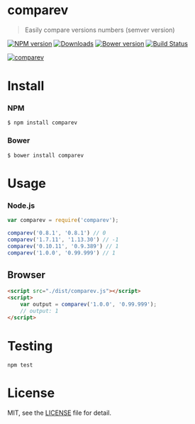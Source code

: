 # comparev
> Easily compare versions numbers (semver version)

[![NPM version][npm-image]][npm-url]
[![Downloads][downloads-image]][npm-url]
[![Bower version][bower-image]][bower-url]
[![Build Status](https://travis-ci.org/superRaytin/comparev.svg?branch=master)](https://travis-ci.org/superRaytin/comparev)

[![comparev](https://nodei.co/npm/comparev.png)](https://npmjs.org/package/comparev)

[npm-url]: https://npmjs.org/package/comparev
[downloads-image]: http://img.shields.io/npm/dm/comparev.svg
[npm-image]: http://img.shields.io/npm/v/comparev.svg
[bower-url]:http://badge.fury.io/bo/comparev
[bower-image]: https://badge.fury.io/bo/comparev.svg

# Install

### NPM

```
$ npm install comparev
```

### Bower

```
$ bower install comparev
```

# Usage

### Node.js

```js
var comparev = require('comparev');

comparev('0.8.1', '0.8.1') // 0
comparev('1.7.11', '1.13.30') // -1
comparev('0.10.11', '0.9.389') // 1
comparev('1.0.0', '0.99.999') // 1
```

## Browser

```html
<script src="./dist/comparev.js"></script>
<script>
    var output = comparev('1.0.0', '0.99.999');
    // output: 1
</script>
```

# Testing

```
npm test
```

# License

MIT, see the [LICENSE](/LICENSE) file for detail.